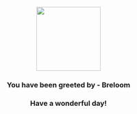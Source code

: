 <p align="center">
    <img src="https://raw.githubusercontent.com/PokeAPI/sprites/master/sprites/pokemon/286.png" width="150" height="150">
</p>
<h3 align="center">You have been greeted by - <b>Breloom</b></h3>
<h3 align="center">Have a wonderful day!</h3>
